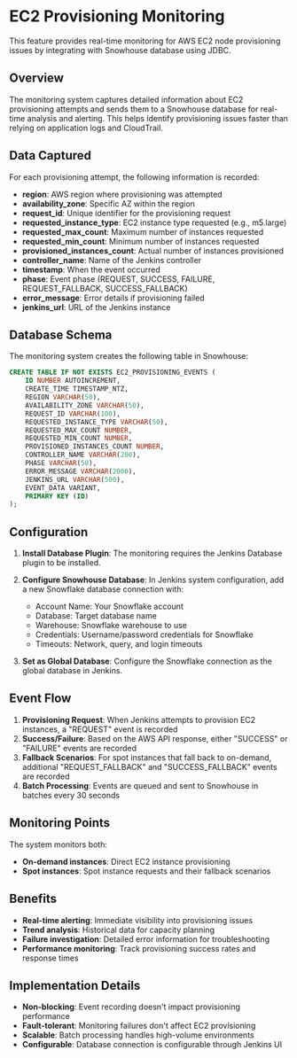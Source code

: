 # EC2 Provisioning Monitoring

This feature provides real-time monitoring for AWS EC2 node provisioning issues by integrating with Snowhouse database using JDBC.

## Overview

The monitoring system captures detailed information about EC2 provisioning attempts and sends them to a Snowhouse database for real-time analysis and alerting. This helps identify provisioning issues faster than relying on application logs and CloudTrail.

## Data Captured

For each provisioning attempt, the following information is recorded:

- **region**: AWS region where provisioning was attempted
- **availability_zone**: Specific AZ within the region
- **request_id**: Unique identifier for the provisioning request
- **requested_instance_type**: EC2 instance type requested (e.g., m5.large)
- **requested_max_count**: Maximum number of instances requested
- **requested_min_count**: Minimum number of instances requested
- **provisioned_instances_count**: Actual number of instances provisioned
- **controller_name**: Name of the Jenkins controller
- **timestamp**: When the event occurred
- **phase**: Event phase (REQUEST, SUCCESS, FAILURE, REQUEST_FALLBACK, SUCCESS_FALLBACK)
- **error_message**: Error details if provisioning failed
- **jenkins_url**: URL of the Jenkins instance

## Database Schema

The monitoring system creates the following table in Snowhouse:

```sql
CREATE TABLE IF NOT EXISTS EC2_PROVISIONING_EVENTS (
    ID NUMBER AUTOINCREMENT,
    CREATE_TIME TIMESTAMP_NTZ,
    REGION VARCHAR(50),
    AVAILABILITY_ZONE VARCHAR(50),
    REQUEST_ID VARCHAR(100),
    REQUESTED_INSTANCE_TYPE VARCHAR(50),
    REQUESTED_MAX_COUNT NUMBER,
    REQUESTED_MIN_COUNT NUMBER,
    PROVISIONED_INSTANCES_COUNT NUMBER,
    CONTROLLER_NAME VARCHAR(200),
    PHASE VARCHAR(50),
    ERROR_MESSAGE VARCHAR(2000),
    JENKINS_URL VARCHAR(500),
    EVENT_DATA VARIANT,
    PRIMARY KEY (ID)
);
```

## Configuration

1. **Install Database Plugin**: The monitoring requires the Jenkins Database plugin to be installed.

2. **Configure Snowhouse Database**: In Jenkins system configuration, add a new Snowflake database connection with:
   - Account Name: Your Snowflake account
   - Database: Target database name
   - Warehouse: Snowflake warehouse to use
   - Credentials: Username/password credentials for Snowflake
   - Timeouts: Network, query, and login timeouts

3. **Set as Global Database**: Configure the Snowflake connection as the global database in Jenkins.

## Event Flow

1. **Provisioning Request**: When Jenkins attempts to provision EC2 instances, a "REQUEST" event is recorded
2. **Success/Failure**: Based on the AWS API response, either "SUCCESS" or "FAILURE" events are recorded
3. **Fallback Scenarios**: For spot instances that fall back to on-demand, additional "REQUEST_FALLBACK" and "SUCCESS_FALLBACK" events are recorded
4. **Batch Processing**: Events are queued and sent to Snowhouse in batches every 30 seconds

## Monitoring Points

The system monitors both:

- **On-demand instances**: Direct EC2 instance provisioning
- **Spot instances**: Spot instance requests and their fallback scenarios

## Benefits

- **Real-time alerting**: Immediate visibility into provisioning issues
- **Trend analysis**: Historical data for capacity planning
- **Failure investigation**: Detailed error information for troubleshooting
- **Performance monitoring**: Track provisioning success rates and response times

## Implementation Details

- **Non-blocking**: Event recording doesn't impact provisioning performance
- **Fault-tolerant**: Monitoring failures don't affect EC2 provisioning
- **Scalable**: Batch processing handles high-volume environments
- **Configurable**: Database connection is configurable through Jenkins UI 